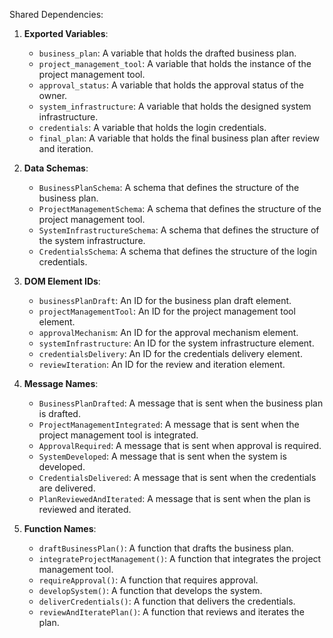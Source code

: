 Shared Dependencies:

1. **Exported Variables**: 
   - `business_plan`: A variable that holds the drafted business plan.
   - `project_management_tool`: A variable that holds the instance of the project management tool.
   - `approval_status`: A variable that holds the approval status of the owner.
   - `system_infrastructure`: A variable that holds the designed system infrastructure.
   - `credentials`: A variable that holds the login credentials.
   - `final_plan`: A variable that holds the final business plan after review and iteration.

2. **Data Schemas**: 
   - `BusinessPlanSchema`: A schema that defines the structure of the business plan.
   - `ProjectManagementSchema`: A schema that defines the structure of the project management tool.
   - `SystemInfrastructureSchema`: A schema that defines the structure of the system infrastructure.
   - `CredentialsSchema`: A schema that defines the structure of the login credentials.

3. **DOM Element IDs**: 
   - `businessPlanDraft`: An ID for the business plan draft element.
   - `projectManagementTool`: An ID for the project management tool element.
   - `approvalMechanism`: An ID for the approval mechanism element.
   - `systemInfrastructure`: An ID for the system infrastructure element.
   - `credentialsDelivery`: An ID for the credentials delivery element.
   - `reviewIteration`: An ID for the review and iteration element.

4. **Message Names**: 
   - `BusinessPlanDrafted`: A message that is sent when the business plan is drafted.
   - `ProjectManagementIntegrated`: A message that is sent when the project management tool is integrated.
   - `ApprovalRequired`: A message that is sent when approval is required.
   - `SystemDeveloped`: A message that is sent when the system is developed.
   - `CredentialsDelivered`: A message that is sent when the credentials are delivered.
   - `PlanReviewedAndIterated`: A message that is sent when the plan is reviewed and iterated.

5. **Function Names**: 
   - `draftBusinessPlan()`: A function that drafts the business plan.
   - `integrateProjectManagement()`: A function that integrates the project management tool.
   - `requireApproval()`: A function that requires approval.
   - `developSystem()`: A function that develops the system.
   - `deliverCredentials()`: A function that delivers the credentials.
   - `reviewAndIteratePlan()`: A function that reviews and iterates the plan.